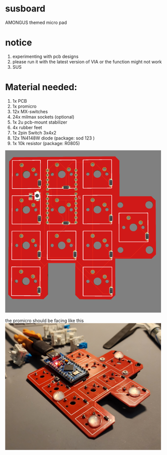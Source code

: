 # susboard
AMONGUS themed micro pad

# notice
1. experimenting with pcb designs 
2. please run it with the latest version of VIA or the function might not work 
3. SUS

# Material needed: 
1. 1x PCB
2. 1x promicro 
3. 12x MX-switches
4. 24x milmax sockets (optional)
5. 1x 2u pcb-mount stabilizer
6. 4x rubber feet
7. 1x 2pin Switch 3x4x2
8. 12x 1N4148W diode (package: sod 123 )
9. 1x 10k resistor (package: R0805)

<img src = "https://github.com/TimalU27/susboard/blob/main/render/SUSboard.back.png" width = "500">

the promicro should be facing like this 
<img src = "https://github.com/TimalU27/susboard/blob/main/render/promicro.png" width = "500">
